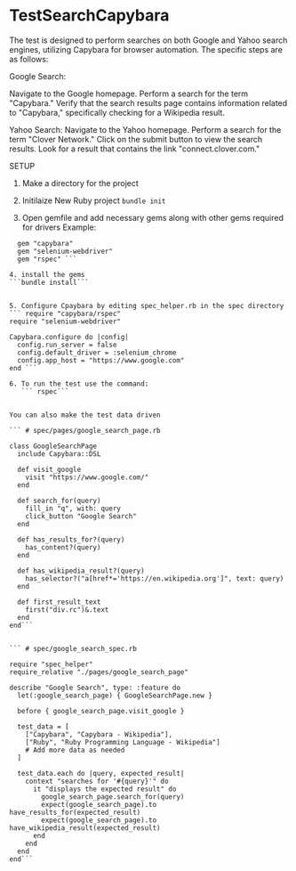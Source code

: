 # TestSearchCapybara

The test is designed to perform searches on both Google and Yahoo search engines, utilizing Capybara for browser automation. The specific steps are as follows:

Google Search:

Navigate to the Google homepage.
Perform a search for the term "Capybara."
Verify that the search results page contains information related to "Capybara," specifically checking for a Wikipedia result.

Yahoo Search:
Navigate to the Yahoo homepage.
Perform a search for the term "Clover Network."
Click on the submit button to view the search results.
Look for a result that contains the link "connect.clover.com."

SETUP

1. Make a directory for the project

2. Initilaize New Ruby project
   ```bundle init```


3. Open gemfile and add necessary gems along with other gems required for drivers
  Example:
```source "https://rubygems.org"
  gem "capybara"
  gem "selenium-webdriver"
  gem "rspec" ```

4. install the gems
```bundle install```


5. Configure Cpaybara by editing spec_helper.rb in the spec directory
``` require "capybara/rspec"
require "selenium-webdriver"

Capybara.configure do |config|
  config.run_server = false
  config.default_driver = :selenium_chrome
  config.app_host = "https://www.google.com"
end ```

6. To run the test use the command:
   ``` rspec```


You can also make the test data driven

``` # spec/pages/google_search_page.rb

class GoogleSearchPage
  include Capybara::DSL

  def visit_google
    visit "https://www.google.com/"
  end

  def search_for(query)
    fill_in "q", with: query
    click_button "Google Search"
  end

  def has_results_for?(query)
    has_content?(query)
  end

  def has_wikipedia_result?(query)
    has_selector?("a[href*='https://en.wikipedia.org']", text: query)
  end

  def first_result_text
    first("div.rc")&.text
  end
end```


``` # spec/google_search_spec.rb

require "spec_helper"
require_relative "./pages/google_search_page"

describe "Google Search", type: :feature do
  let(:google_search_page) { GoogleSearchPage.new }

  before { google_search_page.visit_google }

  test_data = [
    ["Capybara", "Capybara - Wikipedia"],
    ["Ruby", "Ruby Programming Language - Wikipedia"]
    # Add more data as needed
  ]

  test_data.each do |query, expected_result|
    context "searches for '#{query}'" do
      it "displays the expected result" do
        google_search_page.search_for(query)
        expect(google_search_page).to have_results_for(expected_result)
        expect(google_search_page).to have_wikipedia_result(expected_result)
      end
    end
  end
end```
